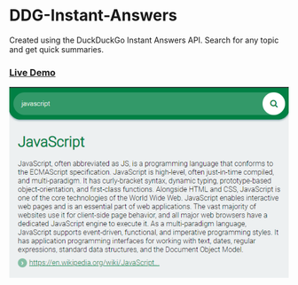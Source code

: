# DDG-Instant-Answers
Created using the DuckDuckGo Instant Answers API.
Search for any topic and get quick summaries.

### [Live Demo](https://mithu2649.github.io/DDG-Instant-Answers/) 


![Preview](https://github.com/mithu2649/DDG-Instant-Answers/blob/master/res/preview.png)
